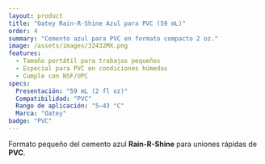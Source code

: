 ```yaml
---
layout: product
title: "Oatey Rain-R-Shine Azul para PVC (59 mL)"
order: 4
summary: "Cemento azul para PVC en formato compacto 2 oz."
image: /assets/images/32432MX.png
features:
  - Tamaño portátil para trabajos pequeños
  - Especial para PVC en condiciones húmedas
  - Cumple con NSF/UPC
specs:
  Presentación: "59 mL (2 fl oz)"
  Compatibilidad: "PVC"
  Rango de aplicación: "5–43 °C"
  Marca: "Oatey"
badge: "PVC"
---
```

Formato pequeño del cemento azul **Rain-R-Shine** para uniones rápidas de **PVC**.
